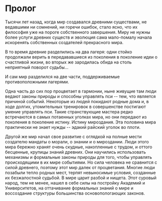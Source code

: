 # Пролог

Тысячи лет назад, когда мир создавался древними существами, не ведавшими ни
сомнений, ни горечи ошибок, стало ясно, что их философия уже на пороге
собственного завершения. 
Миру не нужны более услуги древних существ и эволюция сама мало-помалу
начала искоренять собственных создателей прекрасного мира. 

В то время древние разделились на два лагеря: одни стойко продолжали верить
в передававшиеся из поколения в поколение идеи о счастливой жизни,
во вторых же зародилась обида на столь неприятный поворот судьбы...

И сам мир разделился на две части, поддерживаемые противоположными лагерями.

Одна часть до сих пор процветает в гармонии, ныне живущие там люди ведают
законы природы и способны управлять пси -- тем, что является причиной событий.
Некоторые из людей покидают родные дома и, в ходе долгих, утомительных
тренировок в совершенстве постигают умение управлять пси.
Такие странствующие мастера редко встречаются в самых потаенных уголках мира,
но они передают из поколения в поколение истину. Истину мироздания.
Эта половина мира практически не знает нужды -- эдакий райский уголок во плоти.

Другой же мир начал свое развитие с оглядкой на полные мести создателю мандаты 
о морали, о знании и о мироздании.
Люди этого мира бережно хранят очень скудные, накопленные с трудом, 
и оттого бесценные, крупицы знаний древних.
Они научились использовать механизмы и формальные законы природы для того,
чтобы управлять происходящими в их мире событиями.
Но сила человека не сравнится с силой древнего, поэтому этот мир далек от
процветания. Многие люди позабыли тепло родных мест, терпят невыносимые
условия, созданные их безжалостной судьбой. В мире царит разбой и нищета.
Этот суровый народ, тем не менее, нашел в себе силы на постройку Академий и
Университетов, на оттачивание формальных знаний о мире и воссоздание структуры
большинства основопологающих законов. 
